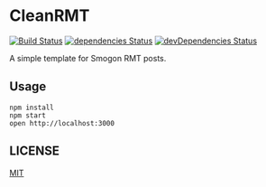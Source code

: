 # CleanRMT

[![Build Status](https://travis-ci.org/TheFenderStory/cleanrmt.svg?branch=master)](https://travis-ci.org/TheFenderStory/CleanRMT)
[![dependencies Status](https://david-dm.org/thefenderstory/cleanrmt/status.svg)](https://david-dm.org/thefenderstory/cleanrmt)
[![devDependencies Status](https://david-dm.org/thefenderstory/cleanrmt/dev-status.svg)](https://david-dm.org/thefenderstory/cleanrmt?type=dev)

A simple template for Smogon RMT posts.

## Usage

```
npm install
npm start
open http://localhost:3000
```

## LICENSE

[MIT](LICENSE)
